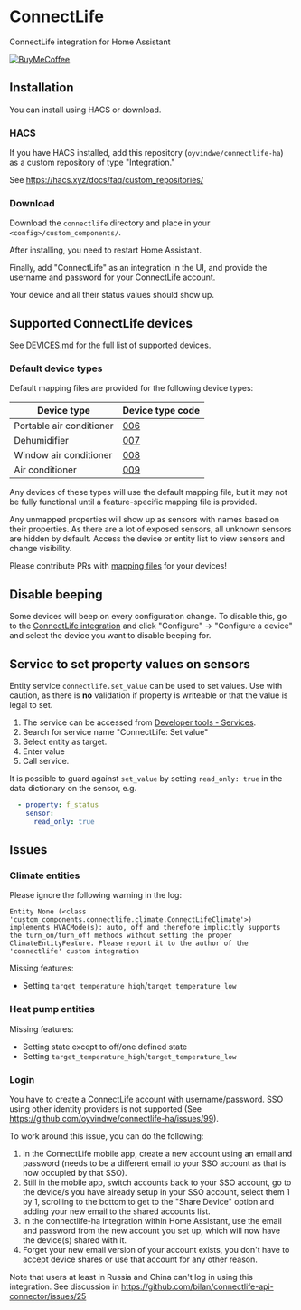# ConnectLife

ConnectLife integration for Home Assistant

[![BuyMeCoffee](https://www.buymeacoffee.com/assets/img/custom_images/orange_img.png)](https://www.buymeacoffee.com/oyvindwev)

## Installation

You can install using HACS or download.

### HACS
If you have HACS installed, add this repository (`oyvindwe/connectlife-ha`) as a custom repository of type "Integration."

See https://hacs.xyz/docs/faq/custom_repositories/ 

### Download

Download the `connectlife` directory and place in your `<config>/custom_components/`.

After installing, you need to restart Home Assistant.

Finally, add "ConnectLife" as an integration in the UI, and provide the username and password for your ConnectLife account.

Your device and all their status values should show up.

## Supported ConnectLife devices

See [DEVICES.md](DEVICES.md) for the full list of supported devices.

### Default device types

Default mapping files are provided for the following device types:

| Device type              | Device type code                                                |
|--------------------------|-----------------------------------------------------------------|
| Portable air conditioner | [006](custom_components/connectlife/data_dictionaries/006.yaml) |
| Dehumidifier             | [007](custom_components/connectlife/data_dictionaries/007.yaml) |
| Window air conditioner   | [008](custom_components/connectlife/data_dictionaries/008.yaml) |
| Air conditioner          | [009](custom_components/connectlife/data_dictionaries/009.yaml) |

Any devices of these types will use the default mapping file, but it may not be fully functional until a
feature-specific mapping file is provided.

Any unmapped properties will show up as sensors with names based on their properties. As there are a lot of exposed
sensors, all unknown sensors are hidden by default. Access the device or entity list to view sensors and change
visibility.

Please contribute PRs with [mapping files](custom_components/connectlife/data_dictionaries) for your devices!

## Disable beeping

Some devices will beep on every configuration change. To disable this, go to the
[ConnectLife integration](https://my.home-assistant.io/redirect/integration/?domain=connectlife)
and click "Configure" → "Configure a device" and select the device you want to disable beeping for. 

## Service to set property values on sensors

Entity service `connectlife.set_value` can be used to set values. Use with caution, as there is **no** validation
if property is writeable or that the value is legal to set.

1. The service can be accessed from [Developer tools - Services](https://my.home-assistant.io/redirect/developer_services/).
2. Search for service name "ConnectLife: Set value"
3. Select entity as target.
4. Enter value
5. Call service.

It is possible to guard against `set_value` by setting `read_only: true` in the data dictionary on the sensor, e.g.
```yaml
  - property: f_status 
    sensor:
      read_only: true
```

## Issues

### Climate entities

Please ignore the following warning in the log:
```
Entity None (<class 'custom_components.connectlife.climate.ConnectLifeClimate'>) implements HVACMode(s): auto, off and therefore implicitly supports the turn_on/turn_off methods without setting the proper ClimateEntityFeature. Please report it to the author of the 'connectlife' custom integration
```

Missing features:
- Setting `target_temperature_high`/`target_temperature_low`

### Heat pump entities
 
Missing features:
- Setting state except to off/one defined state
- Setting `target_temperature_high`/`target_temperature_low`

### Login

You have to create a ConnectLife account with username/password. SSO using other identity providers is not supported (See https://github.com/oyvindwe/connectlife-ha/issues/99).

To work around this issue, you can do the following:
1. In the ConnectLife mobile app, create a new account using an email and password (needs to be a different email to your SSO account as that is now occupied by that SSO).
2. Still in the mobile app, switch accounts back to your SSO account, go to the device/s you have already setup in your SSO account, select them 1 by 1, scrolling to the bottom to get to the "Share Device" option and adding your new email to the shared accounts list.
3. In the connectlife-ha integration within Home Assistant, use the email and password from the new account you set up, which will now have the device(s) shared with it.
4. Forget your new email version of your account exists, you don't have to accept device shares or use that account for any other reason.

Note that users at least in Russia and China can't log in using this integration. See discussion in
https://github.com/bilan/connectlife-api-connector/issues/25
